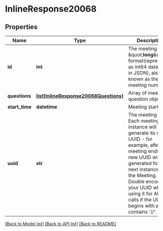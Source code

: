 # InlineResponse20068

## Properties
Name | Type | Description | Notes
------------ | ------------- | ------------- | -------------
**id** | **int** | The meeting ID in &amp;quot;**long**&amp;quot; format(represented as int64 data type in JSON), also known as the meeting number. | [optional] 
**questions** | [**list[InlineResponse20068Questions]**](InlineResponse20068Questions.md) | Array of meeting question objects. | [optional] 
**start_time** | **datetime** | Meeting start time. | [optional] 
**uuid** | **str** | The meeting UUID. Each meeting instance will generate its own UUID - for example, after a meeting ends, a new UUID will be generated for the next instance of the Meeting. Double encode your UUID when using it for API calls if the UUID begins with a &#x27;/&#x27; or contains &#x27;//&#x27;. | [optional] 

[[Back to Model list]](../README.md#documentation-for-models) [[Back to API list]](../README.md#documentation-for-api-endpoints) [[Back to README]](../README.md)

